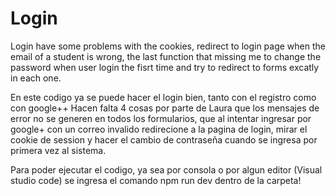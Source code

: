 # Login
 Login have some problems with the cookies, redirect to login page when the email of a student is wrong, the last function that missing me to change the password when user login the fisrt time and try to redirect to forms excatly in each one. 

En este codigo ya se puede hacer el login bien, tanto con el registro como con google++
Hacen falta 4 cosas por parte de Laura que los mensajes de error no se generen en todos los formularios, que al intentar ingresar por google+
con un correo invalido redirecione a la pagina de login, mirar el cookie de session y hacer el cambio de contraseña cuando se ingresa por primera vez 
al sistema.


Para poder ejecutar el codigo, ya sea por consola o por algun editor (Visual studio code) se ingresa el comando npm run dev dentro de la carpeta!
